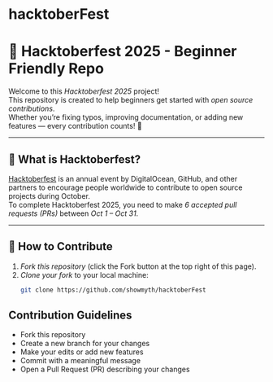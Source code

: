 # hacktoberFest
# 🎃 Hacktoberfest 2025 - Beginner Friendly Repo

Welcome to this *Hacktoberfest 2025* project!  
This repository is created to help beginners get started with *open source contributions*.  
Whether you’re fixing typos, improving documentation, or adding new features — every contribution counts! 🚀

---

## 🌟 What is Hacktoberfest?
[Hacktoberfest](https://hacktoberfest.com/) is an annual event by DigitalOcean, GitHub, and other partners to encourage people worldwide to contribute to open source projects during October.  
To complete Hacktoberfest 2025, you need to make *6 accepted pull requests (PRs)* between *Oct 1 – Oct 31*.

---

## 📌 How to Contribute
1. *Fork this repository* (click the Fork button at the top right of this page).
2. *Clone your fork* to your local machine:
   ```bash
   git clone https://github.com/showmyth/hacktoberFest

## Contribution Guidelines
- Fork this repository
- Create a new branch for your changes
- Make your edits or add new features
- Commit with a meaningful message
- Open a Pull Request (PR) describing your changes

